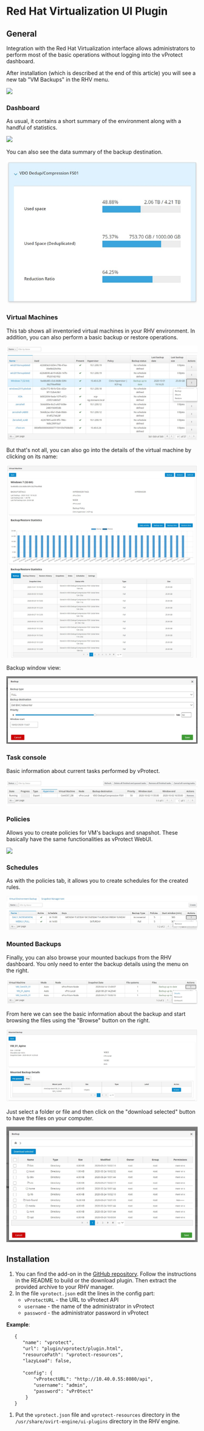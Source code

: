 # Red Hat Virtualization UI Plugin

## General

Integration with the Red Hat Virtualization interface allows administrators to perform most of the basic operations without logging into the vProtect dashboard.

After installation \(which is described at the end of this article\) you will see a new tab "VM Backups" in the RHV menu.

![](../../.gitbook/assets/integration-plugins-rhv-menu.jpg)

### Dashboard

As usual, it contains a short summary of the environment along with a handful of statistics.

![](../../.gitbook/assets/integration-plugins-rhv-dashboard.jpg)

You can also see the data summary of the backup destination.

![](../../.gitbook/assets/integration-plugins-rhv-dashboard-backup-destination%20%282%29%20%282%29%20%282%29%20%282%29%20%282%29%20%282%29.jpg)

### Virtual Machines

This tab shows all inventoried virtual machines in your RHV environment. In addition, you can also perform a basic backup or restore operations.

![](../../.gitbook/assets/integration-plugins-rhv-virtual-machines%20%282%29%20%282%29%20%282%29%20%282%29%20%282%29.jpg)

But that's not all, you can also go into the details of the virtual machine by clicking on its name:

![](../../.gitbook/assets/integration-plugins-rhv-virtual-machines-details%20%282%29%20%282%29%20%282%29%20%282%29%20%282%29%20%282%29.jpg)

Backup window view:

![](../../.gitbook/assets/integration-plugins-rhv-virtual-machines-backup%20%282%29%20%282%29%20%282%29%20%282%29%20%282%29%20%282%29.jpg)

### Task console

Basic information about current tasks performed by vProtect.

![](../../.gitbook/assets/integration-plugins-rhv-task-console%20%282%29%20%282%29%20%282%29%20%282%29%20%282%29.jpg)

### Policies

Allows you to create policies for VM's backups and snapshot. These basically have the same functionalities as vProtect WebUI.

![](../../.gitbook/assets/integration-plugins-rhv-policies%20%282%29.jpg)

### Schedules

As with the policies tab, it allows you to create schedules for the created rules.

![](../../.gitbook/assets/integration-plugins-rhv-schedules%20%282%29%20%282%29%20%282%29%20%282%29%20%282%29%20%282%29.jpg)

### Mounted Backups

Finally, you can also browse your mounted backups from the RHV dashboard. You only need to enter the backup details using the menu on the right.

![](../../.gitbook/assets/integration-plugins-rhv-mounted-backups%20%282%29%20%282%29%20%282%29%20%282%29%20%282%29.jpg)

From here we can see the basic information about the backup and start browsing the files using the "Browse" button on the right.

![](../../.gitbook/assets/integration-plugins-rhv-mounted-backups-details%20%282%29%20%282%29%20%282%29%20%282%29%20%282%29.jpg)

Just select a folder or file and then click on the "download selected" button to have the files on your computer.

![](../../.gitbook/assets/integration-plugins-rhv-mounted-backups-details-browse%20%282%29%20%282%29%20%282%29%20%282%29%20%282%29%20%281%29.jpg)

## Installation

1. You can find the add-on in the [GitHub repository](https://github.com/Storware/ovirt-engine-ui-vprotect-extensions). Follow the instructions in the README to build or the download plugin. Then extract the provided archive to your RHV manager.
2. In the file `vprotect.json` edit the lines in the config part:
   * `vProtectURL` - the URL to vProtect API
   * `username` - the name of the administrator in vProtect
   * `password` - the administrator password in vProtect

**Example**:

```text
   {
      "name": "vprotect",
      "url": "plugin/vprotect/plugin.html",
      "resourcePath": "vprotect-resources",
      "lazyLoad": false,

      "config": {
          "vProtectURL": "http://10.40.0.55:8080/api",
          "username": "admin",
          "password": "vPr0tect"
       }
   }
```

1. Put the `vprotect.json` file and `vprotect-resources` directory in the `/usr/share/ovirt-engine/ui-plugins` directory in the RHV engine.

